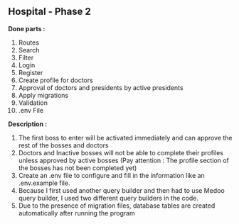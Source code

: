 ## Hospital - Phase 2

**Done parts :**

 1. Routes
 2. Search
 3. Filter
 4. Login
 5. Register
 6. Create profile for doctors
 7. Approval of doctors and presidents by active presidents
 8. Apply migrations
 9. Validation
 10. .env File

**Description :**

 1. The first boss to enter will be activated immediately and can approve the rest of the bosses and doctors
 2. Doctors and Inactive bosses will not be able to complete their profiles unless approved by active bosses (Pay attention : The profile section of the bosses has not been completed yet)
 3. Create an .env file to configure and fill in the information like an .env.example file.
 4. Because I first used another query builder and then had to use Medoo query builder, I used two different query builders in the code.
 5. Due to the presence of migration files, database tables are created automatically after running the program

